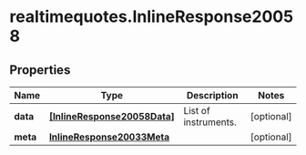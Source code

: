 # realtimequotes.InlineResponse20058

## Properties

Name | Type | Description | Notes
------------ | ------------- | ------------- | -------------
**data** | [**[InlineResponse20058Data]**](InlineResponse20058Data.md) | List of instruments. | [optional] 
**meta** | [**InlineResponse20033Meta**](InlineResponse20033Meta.md) |  | [optional] 


